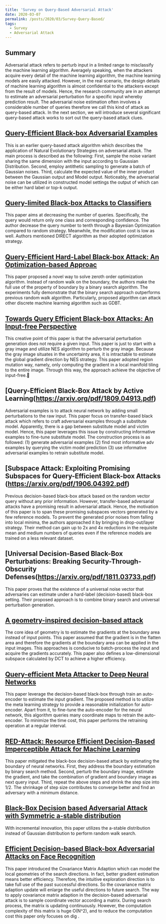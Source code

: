```yaml
---
title: 'Survey on Query-Based Adversarial Attack'
date: 2020-03-07
permalink: /posts/2020/03/Survey-Query-Based/
tags:
  - Survey
  - Adversarial Attack
---
```


## Summary
Adversarial attack refers to perturb input in a limited range to misclassify the machine learning algorithm. Averagely speaking, when the attackers acquire every detail of the machine learning algorithm, the machine learning models are easily attacked. However, in the real scenario, the design details of machine learning algorithm is almost confidential to the attackers except from the result of models. Hence, the research community are in an attempt to estimate an adversarial perturbation for a specific input whereby prediction result. The adversarial noise estimation often involves a considerable number of queries therefore we call this kind of attack as query-based attack. In the next section, we will introduce several significant query-based attack works to sort out the query-based attack clues.


## [Query-Efficient Black-box Adversarial Examples](https://arxiv.org/abs/1712.07113v2)
This is an earlier query-based attack algorithm which describes the application of Natural Evolutionary Strategies on adversarial attack. The main process is described as the following: First, sample the noise variant sharing the same dimension with the input  according to Gaussian Distribution. Second, employ antithetic sampling to generate a batch of Gaussian noises. Third, calculate the expected value of the inner product between the Gaussian output and Model output. Noticeably, the adversarial noise can be utilized in constructed model settings the output of which can be either hard label or top-k output.


## [Query-limited Black-box Attacks to Classifiers](https://arxiv.org/pdf/1712.08713.pdf)
This paper aims at decreasing the number of queries. Specifically, the query would return only one class and corresponding confidence. The author decrease the query number to tenth through a Bayesian Optimization compared to random strategy. Meanwhile, the modification cost is low as well. Authors mentioned DIRECT algorithm as their adopted optimization strategy.


## [Query-Efficient Hard-Label Black-box Attack: An Optimization-based Approac](https://arxiv.org/pdf/1807.04457.pdf)
This paper proposed a novel way to solve zeroth order optimization algorithm. Instead of random walk on the boundary, the authors make the full use of the property of boundary by a binary search algorithm. The experiments fully demonstrate that the binary search approach outperforms previous random walk algorithm. Particularly, proposed algorithm can attack other discrete machine learning algorithm such as GDBT.

## [Towards Query Efficient Black-box Attacks: An Input-free Perspective](https://arxiv.org/pdf/1809.02918.pdf)
This creative point of this paper is that the adversarial perturbation generation does not require a given input. This paper is just to start with a gray image and utilize NES algorithm to perturb the gray image. Because the gray image situates in the uncertainty area, it is intractable to estimate the global gradient direction by NES strategy. This paper adopted region mutation way, namely, only computing the gradient in a local manifold tiling to the entire image. Through this way, the approach achieve the objective of input-free.

## [Query-Efficient Black-Box Attack by Active Learning(https://arxiv.org/pdf/1809.04913.pdf)
Adversarial examples is to attack neural network by adding small perturbations to the raw input. This paper focus on transfer-based black attack which refers to craft adversarial examples through a substitute model. Apparently, there is a gap between substitute model and victim model. Hence, this paper leverages this issue by constructing informative examples to fine-tune substitute model. The construction process is as followed: (1) generate adversarial examples (2) find most informative adv examples by querying the victim model prediction (3) use informative adversarial examples to retrain substitute model.

## [Subspace Attack: Exploiting Promising Subspaces for Query-Efficient Black-box Attacks (https://arxiv.org/pdf/1906.04392.pdf)
Previous decision-based black-box attack based on the random vector query without any prior information. However, transfer-based adversarial attacks have a promising result in adversarial attack. Hence, the motivation of this paper is to span these promising subspaces vectors generated by a few reference models. To prevent the generated prior noises from falling into local minima, the authors approached it by bringing in drop-out/layer strategy. Their method can gain up to 2x and 4x reductions in the requisite mean and medium numbers of queries even if the reference models are trained on a less relevant dataset.

## [Universal Decision-Based Black-Box Perturbations: Breaking Security-Through-Obscurity Defenses(https://arxiv.org/pdf/1811.03733.pdf)
This paper proves that the existence of a universal noise vector that adversaries can estimate under a hard-label (decision-based)  black-box setting. Their proposed approach is to combine binary search and universal perturbation generation. 

## [A geometry-inspired decision-based attack](https://arxiv.org/pdf/1903.10826.pdf)
The core idea of geometry is to estimate the gradients at the boundary area instead of input points. This paper assumed that the gradient is in the flatten area and therefore the gradients at the boundary area can be applied in the input images. This approaches is conducive to batch-process the input and acquire the gradients accurately. This paper also defines a low-dimensional subspace calculated by DCT to achieve a higher efficiency.

## [Query-efficient Meta Attacker to Deep Neural Networks](https://arxiv.org/pdf/1906.02398.pdf)
This paper leverage the decision-based black-box  through train an auto-encoder to estimate the input gradient. The proposed method is to utilize the meta learning strategy to provide a reasonable initialization for auto-encoder.  Apart from it, to fine-tune the auto-encoder for the neural network, this algorithm queries many coordinate maps to retrain the auto-encoder. To minimize the time cost, this paper performs the retraining operation at a regular interval.

## [RED-Attack: Resource Efficient Decision-Based Imperceptible Attack for Machine Learning](https://arxiv.org/pdf/1901.10258.pdf)
This paper mitigated the black-box decision-based attack by estimating the boundary of neural networks. First, they address the boundary estimation by binary search method. Second, perturb the boundary image,  estimate the gradient, and take the combination of gradient and boundary image as next query input. Third, repeat the above steps and shrink the step size into 1/2. The shrinkage of step size contributes to converge better and find an adversary with a minimum distance.


## [Black-Box Decision based Adversarial Attack with Symmetric a-stable distribution](https://arxiv.org/pdf/1904.05586.pdf)
With incremental innovation, this paper utilizes the a-stable distribution instead of Gaussian distribution to perform random walk search.


## [Efficient Decision-based Black-box Adversarial Attacks on Face Recognition](https://arxiv.org/pdf/1904.04433.pdf)
This paper introduced the Covariance Matrix Adaption which can model the local geometries of the search directions. In fact, better gradient estimation means better efficiency. Therefore, the intuitive exploration direction is to take full use of the past successful directions. So the covariance matrix adaption update will enlarge the useful directions to future search. The way to apply covariance matrix adaption in the decision-based adversarial attack is to sample coordinate vector according a matrix. During search process, the matrix is updating continuously. However, the computation complexity of this matrix is huge O(N^2), and to reduce the computation cost this paper only focuses on dig 
.
